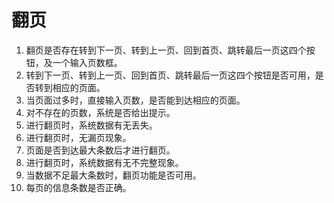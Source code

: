 # 翻页
1. 翻页是否存在转到下一页、转到上一页、回到首页、跳转最后一页这四个按钮，及一个输入页数框。
2. 转到下一页、转到上一页、回到首页、跳转最后一页这四个按钮是否可用，是否转到相应的页面。
3. 当页面过多时，直接输入页数，是否能到达相应的页面。
4. 对不存在的页数，系统是否给出提示。
5. 进行翻页时，系统数据有无丢失。
6. 进行翻页时，无漏页现象。
7. 页面是否到达最大条数后才进行翻页。
8. 进行翻页时，系统数据有无不完整现象。
9. 当数据不足最大条数时，翻页功能是否可用。
10. 每页的信息条数是否正确。
